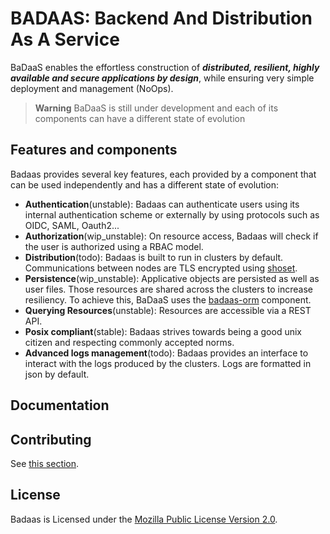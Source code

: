 # BADAAS: Backend And Distribution As A Service

BaDaaS enables the effortless construction of ***distributed, resilient, highly available and secure applications by design***, while ensuring very simple deployment and management (NoOps).

> **Warning**
> BaDaaS is still under development and each of its components can have a different state of evolution

## Features and components

Badaas provides several key features, each provided by a component that can be used independently and has a different state of evolution:

- **Authentication**(unstable): Badaas can authenticate users using its internal authentication scheme or externally by using protocols such as OIDC, SAML, Oauth2...
- **Authorization**(wip_unstable): On resource access, Badaas will check if the user is authorized using a RBAC model.
- **Distribution**(todo): Badaas is built to run in clusters by default. Communications between nodes are TLS encrypted using [shoset](https://github.com/ditrit/shoset).
- **Persistence**(wip_unstable): Applicative objects are persisted as well as user files. Those resources are shared across the clusters to increase resiliency. To achieve this, BaDaaS uses the [badaas-orm](https://github.com/ditrit/badaas/orm) component.
- **Querying Resources**(unstable): Resources are accessible via a REST API.
- **Posix compliant**(stable): Badaas strives towards being a good unix citizen and respecting commonly accepted norms.
- **Advanced logs management**(todo): Badaas provides an interface to interact with the logs produced by the clusters. Logs are formatted in json by default.

## Documentation

<!-- TODO add link to docs -->

## Contributing

See [this section](./CONTRIBUTING.md).

## License

Badaas is Licensed under the [Mozilla Public License Version 2.0](./LICENSE).
